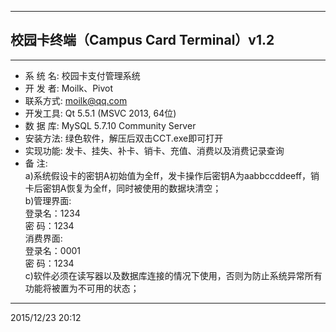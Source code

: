 ------------------------------------------------------------
## 校园卡终端（Campus Card Terminal）v1.2
------------------------------------------------------------
+ 系 统 名: 校园卡支付管理系统  
+ 开 发 者: Moilk、Pivot  
+ 联系方式: moilk@qq.com  
+ 开发工具: Qt 5.5.1 (MSVC 2013, 64位)  
+ 数 据 库: MySQL 5.7.10 Community Server  
+ 安装方法: 绿色软件，解压后双击CCT.exe即可打开  
+ 实现功能: 发卡、挂失、补卡、销卡、充值、消费以及消费记录查询  
+ 备    注:   
	a)系统假设卡的密钥A初始值为全ff，发卡操作后密钥A为aabbccddeeff，销卡后密钥A恢复为全ff，同时被使用的数据块清空；  
	b)管理界面:  
		登录名：1234  
		密  码：1234  
	  消费界面:  
		登录名：0001  
		密  码：1234  
	c)软件必须在读写器以及数据库连接的情况下使用，否则为防止系统异常所有功能将被置为不可用的状态；  
-------------------------------------------------------------
2015/12/23 20:12
